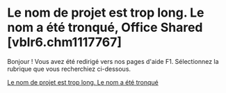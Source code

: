 
# Le nom de projet est trop long. Le nom a été tronqué, Office Shared [vblr6.chm1117767]

Bonjour ! Vous avez été redirigé vers nos pages d'aide F1. Sélectionnez la rubrique que vous recherchiez ci-dessous.

[Le nom de projet est trop long. Le nom a été tronqué](http://msdn.microsoft.com/library/4c8d10de-cf07-ee97-3f4d-60fdaa93dd1e%28Office.15%29.aspx)
